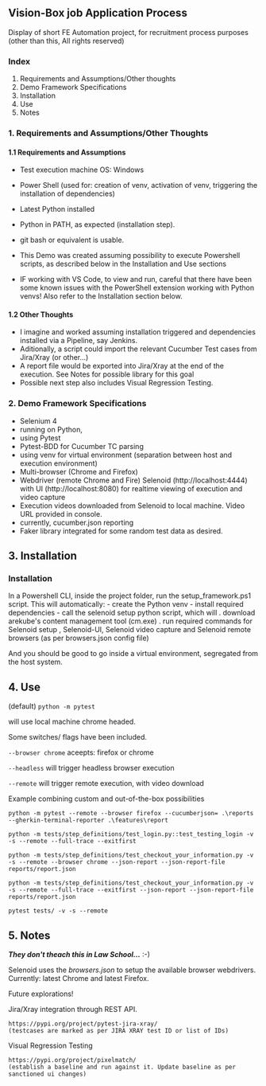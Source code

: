 ## Vision-Box job Application Process

Display of short FE Automation project, for recruitment process purposes
(other than this, All rights reserved)

### Index
1. Requirements and Assumptions/Other thoughts
2. Demo Framework Specifications
3. Installation
4. Use
5. Notes

### 1. Requirements and Assumptions/Other Thoughts
#### 1.1 Requirements and Assumptions
- Test execution machine OS: Windows
- Power Shell (used for: creation of venv, activation of venv, triggering the installation of dependencies)
- Latest Python installed
- Python in PATH, as expected (installation step).
- git bash or equivalent is usable.

- This Demo was created assuming possibility to execute Powershell scripts, as described below in the Installation and Use sections
- IF working with VS Code, to view and run, careful that there have been some known issues with the PowerShell extension working with Python venvs! Also refer to the Installation section below.

#### 1.2 Other Thoughts

- I imagine and worked assuming installation triggered and dependencies installed via a Pipeline, say Jenkins.
- Aditionally, a script could import the relevant Cucumber Test cases from Jira/Xray (or other...)
- A report file would be exported into Jira/Xray at the end of the execution. See Notes for possible library for this goal
- Possible next step also includes Visual Regression Testing.

### 2. Demo Framework Specifications

- Selenium 4
- running on Python,
- using Pytest
- Pytest-BDD for Cucumber TC parsing
- using venv for virtual environment (separation between host and execution environment)
- Multi-browser (Chrome and Firefox)
- Webdriver (remote Chrome and Fire) Selenoid (http://localhost:4444) with UI (http://localhost:8080) for realtime viewing of execution and video capture
- Execution videos downloaded from Selenoid to local machine. Video URL provided in console.
- currently, cucumber.json reporting
- Faker library integrated for some random test data as desired.

## 3. Installation

### Installation
In a Powershell CLI, inside the project folder, run the setup_framework.ps1 script.
This will automatically:
    - create the Python venv
    - install required dependencies
    - call the selenoid setup python script, which will
        . download arekube's content management tool (cm.exe)
        . run required commands for Selenoid setup , Selenoid-UI, Selenoid video capture and Selenoid remote browsers (as per browsers.json config file)

And you should be good to go inside a virtual environment, segregated from the host system.



## 4. Use

(default)
```python -m pytest```

will use local machine chrome headed.

Some switches/ flags have been included.

```--browser chrome``` 
aceepts: firefox or chrome

```--headless``` 
will trigger headless browser execution

```--remote```
will trigger remote execution, with video download

Example combining custom and out-of-the-box possibilities

```python -m pytest --remote --browser firefox --cucumberjson= .\reports --gherkin-terminal-reporter .\features\report```

```python -m tests/step_definitions/test_login.py::test_testing_login -v -s --remote --full-trace --exitfirst```

```python -m tests/step_definitions/test_checkout_your_information.py -v -s --remote --browser chrome --json-report --json-report-file reports/report.json```

```python -m tests/step_definitions/test_checkout_your_information.py -v -s --remote --full-trace --exitfirst --json-report --json-report-file reports/report.json```

```pytest tests/ -v -s --remote```


## 5. Notes

***They don't theach this in Law School...*** :-)

Selenoid uses the _browsers.json_ to setup the available browser webdrivers. 
Currently: latest Chrome and latest Firefox.

Future explorations!

Jira/Xray integration through REST API.

    https://pypi.org/project/pytest-jira-xray/
    (testcases are marked as per JIRA XRAY test ID or list of IDs)

Visual Regression Testing

    https://pypi.org/project/pixelmatch/
    (establish a baseline and run against it. Update baseline as per sanctioned ui changes)
